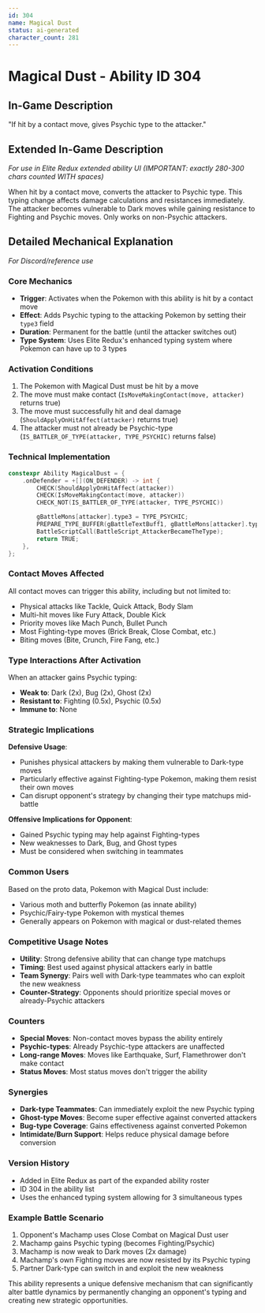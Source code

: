 ```yaml
---
id: 304
name: Magical Dust
status: ai-generated
character_count: 281
---
```


# Magical Dust - Ability ID 304

## In-Game Description
"If hit by a contact move, gives Psychic type to the attacker."

## Extended In-Game Description
*For use in Elite Redux extended ability UI (IMPORTANT: exactly 280-300 chars counted WITH spaces)*

When hit by a contact move, converts the attacker to Psychic type. This typing change affects damage calculations and resistances immediately. The attacker becomes vulnerable to Dark moves while gaining resistance to Fighting and Psychic moves. Only works on non-Psychic attackers.

## Detailed Mechanical Explanation
*For Discord/reference use*

### Core Mechanics
- **Trigger**: Activates when the Pokemon with this ability is hit by a contact move
- **Effect**: Adds Psychic typing to the attacking Pokemon by setting their `type3` field
- **Duration**: Permanent for the battle (until the attacker switches out)
- **Type System**: Uses Elite Redux's enhanced typing system where Pokemon can have up to 3 types

### Activation Conditions
1. The Pokemon with Magical Dust must be hit by a move
2. The move must make contact (`IsMoveMakingContact(move, attacker)` returns true)
3. The move must successfully hit and deal damage (`ShouldApplyOnHitAffect(attacker)` returns true)
4. The attacker must not already be Psychic-type (`IS_BATTLER_OF_TYPE(attacker, TYPE_PSYCHIC)` returns false)

### Technical Implementation
```c
constexpr Ability MagicalDust = {
    .onDefender = +[](ON_DEFENDER) -> int {
        CHECK(ShouldApplyOnHitAffect(attacker))
        CHECK(IsMoveMakingContact(move, attacker))
        CHECK_NOT(IS_BATTLER_OF_TYPE(attacker, TYPE_PSYCHIC))

        gBattleMons[attacker].type3 = TYPE_PSYCHIC;
        PREPARE_TYPE_BUFFER(gBattleTextBuff1, gBattleMons[attacker].type3);
        BattleScriptCall(BattleScript_AttackerBecameTheType);
        return TRUE;
    },
};
```

### Contact Moves Affected
All contact moves can trigger this ability, including but not limited to:
- Physical attacks like Tackle, Quick Attack, Body Slam
- Multi-hit moves like Fury Attack, Double Kick
- Priority moves like Mach Punch, Bullet Punch
- Most Fighting-type moves (Brick Break, Close Combat, etc.)
- Biting moves (Bite, Crunch, Fire Fang, etc.)

### Type Interactions After Activation
When an attacker gains Psychic typing:
- **Weak to**: Dark (2x), Bug (2x), Ghost (2x)
- **Resistant to**: Fighting (0.5x), Psychic (0.5x)
- **Immune to**: None

### Strategic Implications
**Defensive Usage**:
- Punishes physical attackers by making them vulnerable to Dark-type moves
- Particularly effective against Fighting-type Pokemon, making them resist their own moves
- Can disrupt opponent's strategy by changing their type matchups mid-battle

**Offensive Implications for Opponent**:
- Gained Psychic typing may help against Fighting-types
- New weaknesses to Dark, Bug, and Ghost types
- Must be considered when switching in teammates

### Common Users
Based on the proto data, Pokemon with Magical Dust include:
- Various moth and butterfly Pokemon (as innate ability)
- Psychic/Fairy-type Pokemon with mystical themes
- Generally appears on Pokemon with magical or dust-related themes

### Competitive Usage Notes
- **Utility**: Strong defensive ability that can change type matchups
- **Timing**: Best used against physical attackers early in battle
- **Team Synergy**: Pairs well with Dark-type teammates who can exploit the new weakness
- **Counter-Strategy**: Opponents should prioritize special moves or already-Psychic attackers

### Counters
- **Special Moves**: Non-contact moves bypass the ability entirely
- **Psychic-types**: Already Psychic-type attackers are unaffected
- **Long-range Moves**: Moves like Earthquake, Surf, Flamethrower don't make contact
- **Status Moves**: Most status moves don't trigger the ability

### Synergies
- **Dark-type Teammates**: Can immediately exploit the new Psychic typing
- **Ghost-type Moves**: Become super effective against converted attackers  
- **Bug-type Coverage**: Gains effectiveness against converted Pokemon
- **Intimidate/Burn Support**: Helps reduce physical damage before conversion

### Version History
- Added in Elite Redux as part of the expanded ability roster
- ID 304 in the ability list
- Uses the enhanced typing system allowing for 3 simultaneous types

### Example Battle Scenario
1. Opponent's Machamp uses Close Combat on Magical Dust user
2. Machamp gains Psychic typing (becomes Fighting/Psychic)
3. Machamp is now weak to Dark moves (2x damage)
4. Machamp's own Fighting moves are now resisted by its Psychic typing
5. Partner Dark-type can switch in and exploit the new weakness

This ability represents a unique defensive mechanism that can significantly alter battle dynamics by permanently changing an opponent's typing and creating new strategic opportunities.